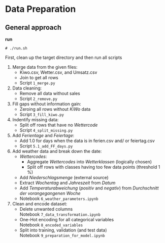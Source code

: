 # Data Preparation

## General approach
**run**  
``` 
# ./run.sh
```
First, clean up the target directory and then run all scripts

1.  Merge data from the given files:
	- Kiwo.csv, Wetter.csv, and Umsatz.csv
	- Join to get all rows
	- Script `1_merge.py`
2. Data cleaning:
	- Remove all data without sales
	- Script `2_remove.py`
3. Fill gaps without information gain:
	- Zeroing all rows without *KiWo* data
	- Script `3_fill_kiwo.py`
4. Indentify missing data:
	- Split off rows that have no *Wettercode*
	- Script `4_split_missing.py`
5. Add *Ferientage* and *Feiertage*:
	- Add 1.0 for days when the data is in ferien.csv and/ or feiertag.csv
	- Script `5.1_add_FF_days.py`
6. Add weather data and break down the date:
	- *Wettercodes*:
		- Aggregate *Wettercodes* into *Wetterklassen* (logically chosen)  
		- Split off rows with classes having too few data points (threshold 1 %)
	- Add *Niederschlagsmenge* (external source)
	- Extract *Wochentag* and *Jahreszeit* from *Datum*
	- Add *Temperaturabweichung* (*positiv* and *negativ*) from *Durchschnitt der vorangegangenen Woche*
	- Notebook  `6_weather_parameters.ipynb `
7. Clean and encode dataset:
	- Delete unwanted columns  
	  Notebook  `7_data_transformation.ipynb `
	- One-Hot encoding for all categorical variables  
	  Notebook  `8_encoded_variables `
	- Split into training, validation (and test data)  
	  Notebook  `9_preparation_for_model.ipynb `
